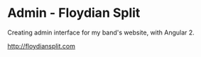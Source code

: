 # Admin - Floydian Split

Creating admin interface for my band's website, with Angular 2.

http://floydiansplit.com

